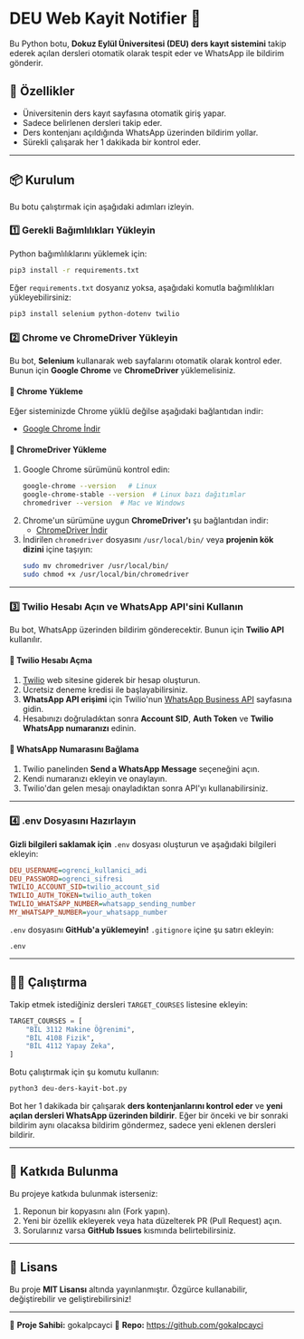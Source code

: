 # DEU Web Kayit Notifier 📢

Bu Python botu, **Dokuz Eylül Üniversitesi (DEU) ders kayıt sistemini** takip ederek açılan dersleri otomatik olarak tespit eder ve WhatsApp ile bildirim gönderir.

## 🚀 Özellikler

- Üniversitenin ders kayıt sayfasına otomatik giriş yapar.
- Sadece belirlenen dersleri takip eder.
- Ders kontenjanı açıldığında WhatsApp üzerinden bildirim yollar.
- Sürekli çalışarak her 1 dakikada bir kontrol eder.

---

## 📦 Kurulum

Bu botu çalıştırmak için aşağıdaki adımları izleyin.

### **1️⃣ Gerekli Bağımlılıkları Yükleyin**

Python bağımlılıklarını yüklemek için:

```bash
pip3 install -r requirements.txt
```

Eğer `requirements.txt` dosyanız yoksa, aşağıdaki komutla bağımlılıkları yükleyebilirsiniz:

```bash
pip3 install selenium python-dotenv twilio
```

### **2️⃣ Chrome ve ChromeDriver Yükleyin**

Bu bot, **Selenium** kullanarak web sayfalarını otomatik olarak kontrol eder. Bunun için **Google Chrome** ve **ChromeDriver** yüklemelisiniz.

#### **🔹 Chrome Yükleme**

Eğer sisteminizde Chrome yüklü değilse aşağıdaki bağlantıdan indir:

- [Google Chrome İndir](https://www.google.com/chrome/)

#### **🔹 ChromeDriver Yükleme**

1. Google Chrome sürümünü kontrol edin:
   ```bash
   google-chrome --version   # Linux
   google-chrome-stable --version  # Linux bazı dağıtımlar
   chromedriver --version  # Mac ve Windows
   ```
2. Chrome'un sürümüne uygun **ChromeDriver'ı** şu bağlantıdan indir:
   - [ChromeDriver İndir](https://sites.google.com/chromium.org/driver/)
3. İndirilen `chromedriver` dosyasını `/usr/local/bin/` veya **projenin kök dizini** içine taşıyın:
   ```bash
   sudo mv chromedriver /usr/local/bin/
   sudo chmod +x /usr/local/bin/chromedriver
   ```

---

### **3️⃣ Twilio Hesabı Açın ve WhatsApp API'sini Kullanın**

Bu bot, WhatsApp üzerinden bildirim gönderecektir. Bunun için **Twilio API** kullanılır.

#### **🔹 Twilio Hesabı Açma**

1. [Twilio](https://www.twilio.com/) web sitesine giderek bir hesap oluşturun.
2. Ücretsiz deneme kredisi ile başlayabilirsiniz.
3. **WhatsApp API erişimi** için Twilio'nun [WhatsApp Business API](https://www.twilio.com/whatsapp) sayfasına gidin.
4. Hesabınızı doğruladıktan sonra **Account SID**, **Auth Token** ve **Twilio WhatsApp numaranızı** edinin.

#### **🔹 WhatsApp Numarasını Bağlama**

1. Twilio panelinden **Send a WhatsApp Message** seçeneğini açın.
2. Kendi numaranızı ekleyin ve onaylayın.
3. Twilio'dan gelen mesajı onayladıktan sonra API'yı kullanabilirsiniz.

---

### **4️⃣ .env Dosyasını Hazırlayın**

**Gizli bilgileri saklamak için** `.env` dosyası oluşturun ve aşağıdaki bilgileri ekleyin:

```ini
DEU_USERNAME=ogrenci_kullanici_adi
DEU_PASSWORD=ogrenci_sifresi
TWILIO_ACCOUNT_SID=twilio_account_sid
TWILIO_AUTH_TOKEN=twilio_auth_token
TWILIO_WHATSAPP_NUMBER=whatsapp_sending_number
MY_WHATSAPP_NUMBER=your_whatsapp_number
```

`.env` dosyasını **GitHub'a yüklemeyin!** `.gitignore` içine şu satırı ekleyin:

```
.env
```

---

## 🏃‍♂️ Çalıştırma

Takip etmek istediğiniz dersleri `TARGET_COURSES` listesine ekleyin:

```python
TARGET_COURSES = [
    "BİL 3112 Makine Öğrenimi",
    "BİL 4108 Fizik",
    "BİL 4112 Yapay Zeka",
]
```

Botu çalıştırmak için şu komutu kullanın:

```bash
python3 deu-ders-kayit-bot.py
```

Bot her 1 dakikada bir çalışarak **ders kontenjanlarını kontrol eder** ve **yeni açılan dersleri WhatsApp üzerinden bildirir**.
Eğer bir önceki ve bir sonraki bildirim aynı olacaksa bildirim göndermez, sadece yeni eklenen dersleri bildirir.

---

## 📜 Katkıda Bulunma

Bu projeye katkıda bulunmak isterseniz:

1. Reponun bir kopyasını alın (Fork yapın).
2. Yeni bir özellik ekleyerek veya hata düzelterek PR (Pull Request) açın.
3. Sorularınız varsa **GitHub Issues** kısmında belirtebilirsiniz.

---

## 📜 Lisans

Bu proje **MIT Lisansı** altında yayınlanmıştır. Özgürce kullanabilir, değiştirebilir ve geliştirebilirsiniz!

---

🔹 **Proje Sahibi:** gokalpcayci
🔹 **Repo:** https://github.com/gokalpcayci
